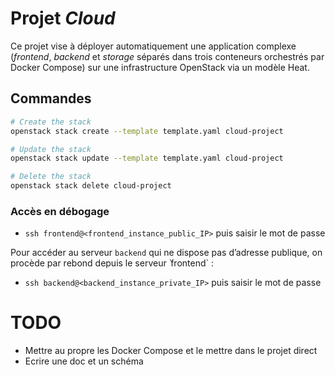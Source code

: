 # Projet <i>Cloud</i>

Ce projet vise à déployer automatiquement une application complexe (<i>frontend</i>, <i>backend</i> et <i>storage</i> séparés dans trois conteneurs orchestrés par Docker Compose) sur une infrastructure OpenStack via un modèle Heat.

## Commandes

```bash
# Create the stack
openstack stack create --template template.yaml cloud-project

# Update the stack
openstack stack update --template template.yaml cloud-project

# Delete the stack
openstack stack delete cloud-project
```

### Accès en débogage

* `ssh frontend@<frontend_instance_public_IP>` puis saisir le mot de passe

Pour accéder au serveur `backend` qui ne dispose pas d’adresse publique, on procède par rebond depuis le serveur ̀ frontend` :

* `ssh backend@<backend_instance_private_IP>` puis saisir le mot de passe


# TODO
- Mettre au propre les Docker Compose et le mettre dans le projet direct
- Ecrire une doc et un schéma
